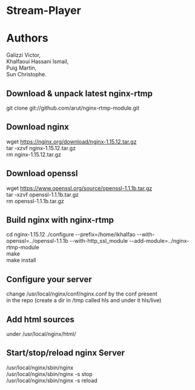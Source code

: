 # Stream-Player

# Authors
Galizzi Victor,  
Khalfaoui Hassani Ismail,  
Puig Martin,  
Sun Christophe.  

## Download & unpack latest nginx-rtmp 
git clone git://github.com/arut/nginx-rtmp-module.git  

## Download nginx

wget https://nginx.org/download/nginx-1.15.12.tar.gz  
tar -xzvf nginx-1.15.12.tar.gz  
rm nginx-1.15.12.tar.gz  

## Download openssl
wget https://www.openssl.org/source/openssl-1.1.1b.tar.gz  
tar -xzvf openssl-1.1.1b.tar.gz   
rm openssl-1.1.1b.tar.gz  

## Build nginx with nginx-rtmp

cd nginx-1.15.12 
./configure --prefix=/home/ikhalfao --with-openssl=../openssl-1.1.1b --with-http_ssl_module --add-module=../nginx-rtmp-module    
make  
make install  

## Configure your server
change /usr/local/nginx/conf/nginx.conf by the conf present  
in the repo (create a dir in /tmp called hls and under it hls/live)  

## Add html sources 
under /usr/local/nginx/html/  

## Start/stop/reload nginx Server

/usr/local/nginx/sbin/nginx  
/usr/local/nginx/sbin/nginx -s stop  
/usr/local/nginx/sbin/nginx -s reload  

